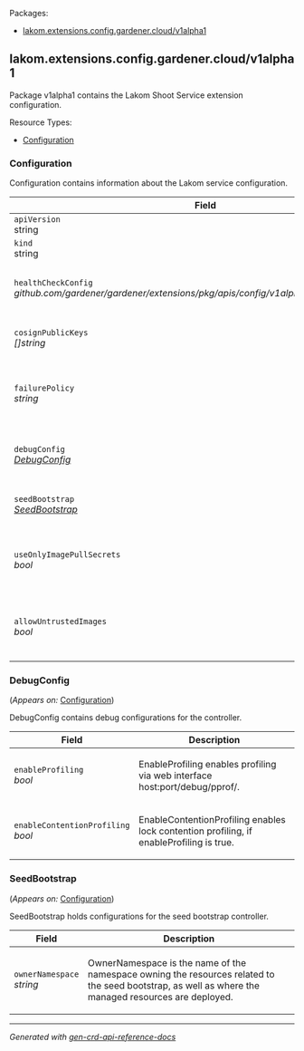 <p>Packages:</p>
<ul>
<li>
<a href="#lakom.extensions.config.gardener.cloud%2fv1alpha1">lakom.extensions.config.gardener.cloud/v1alpha1</a>
</li>
</ul>
<h2 id="lakom.extensions.config.gardener.cloud/v1alpha1">lakom.extensions.config.gardener.cloud/v1alpha1</h2>
<p>
<p>Package v1alpha1 contains the Lakom Shoot Service extension configuration.</p>
</p>
Resource Types:
<ul><li>
<a href="#lakom.extensions.config.gardener.cloud/v1alpha1.Configuration">Configuration</a>
</li></ul>
<h3 id="lakom.extensions.config.gardener.cloud/v1alpha1.Configuration">Configuration
</h3>
<p>
<p>Configuration contains information about the Lakom service configuration.</p>
</p>
<table>
<thead>
<tr>
<th>Field</th>
<th>Description</th>
</tr>
</thead>
<tbody>
<tr>
<td>
<code>apiVersion</code></br>
string</td>
<td>
<code>
lakom.extensions.config.gardener.cloud/v1alpha1
</code>
</td>
</tr>
<tr>
<td>
<code>kind</code></br>
string
</td>
<td><code>Configuration</code></td>
</tr>
<tr>
<td>
<code>healthCheckConfig</code></br>
<em>
github.com/gardener/gardener/extensions/pkg/apis/config/v1alpha1.HealthCheckConfig
</em>
</td>
<td>
<em>(Optional)</em>
<p>HealthCheckConfig is the config for the health check controller.</p>
</td>
</tr>
<tr>
<td>
<code>cosignPublicKeys</code></br>
<em>
[]string
</em>
</td>
<td>
<p>CosignPublicKeys is the cosign public keys used to verify image signatures.</p>
</td>
</tr>
<tr>
<td>
<code>failurePolicy</code></br>
<em>
string
</em>
</td>
<td>
<em>(Optional)</em>
<p>FailurePolicy is the failure policy used to configure the failurePolicy of the lakom admission webhooks.</p>
</td>
</tr>
<tr>
<td>
<code>debugConfig</code></br>
<em>
<a href="#lakom.extensions.config.gardener.cloud/v1alpha1.DebugConfig">
DebugConfig
</a>
</em>
</td>
<td>
<em>(Optional)</em>
<p>DebugConfig contains debug configurations for the controller.</p>
</td>
</tr>
<tr>
<td>
<code>seedBootstrap</code></br>
<em>
<a href="#lakom.extensions.config.gardener.cloud/v1alpha1.SeedBootstrap">
SeedBootstrap
</a>
</em>
</td>
<td>
<p>SeedBootstrap configures the seed bootstrap controller.</p>
</td>
</tr>
<tr>
<td>
<code>useOnlyImagePullSecrets</code></br>
<em>
bool
</em>
</td>
<td>
<p>UseOnlyImagePullSecrets sets lakom to use only the image pull secrets of the pod to access the OCI registry.
Otherwise, also the node identity and docker config file are used.</p>
</td>
</tr>
<tr>
<td>
<code>allowUntrustedImages</code></br>
<em>
bool
</em>
</td>
<td>
<p>AllowUntrustedImages sets lakom webhook to allow images without trusted signature.
Instead to deny the request, the webhook will allow it with a warning.</p>
</td>
</tr>
</tbody>
</table>
<h3 id="lakom.extensions.config.gardener.cloud/v1alpha1.DebugConfig">DebugConfig
</h3>
<p>
(<em>Appears on:</em>
<a href="#lakom.extensions.config.gardener.cloud/v1alpha1.Configuration">Configuration</a>)
</p>
<p>
<p>DebugConfig contains debug configurations for the controller.</p>
</p>
<table>
<thead>
<tr>
<th>Field</th>
<th>Description</th>
</tr>
</thead>
<tbody>
<tr>
<td>
<code>enableProfiling</code></br>
<em>
bool
</em>
</td>
<td>
<p>EnableProfiling enables profiling via web interface host:port/debug/pprof/.</p>
</td>
</tr>
<tr>
<td>
<code>enableContentionProfiling</code></br>
<em>
bool
</em>
</td>
<td>
<p>EnableContentionProfiling enables lock contention profiling, if
enableProfiling is true.</p>
</td>
</tr>
</tbody>
</table>
<h3 id="lakom.extensions.config.gardener.cloud/v1alpha1.SeedBootstrap">SeedBootstrap
</h3>
<p>
(<em>Appears on:</em>
<a href="#lakom.extensions.config.gardener.cloud/v1alpha1.Configuration">Configuration</a>)
</p>
<p>
<p>SeedBootstrap holds configurations for the seed bootstrap controller.</p>
</p>
<table>
<thead>
<tr>
<th>Field</th>
<th>Description</th>
</tr>
</thead>
<tbody>
<tr>
<td>
<code>ownerNamespace</code></br>
<em>
string
</em>
</td>
<td>
<p>OwnerNamespace is the name of the namespace owning the resources related
to the seed bootstrap, as well as where the managed resources are deployed.</p>
</td>
</tr>
</tbody>
</table>
<hr/>
<p><em>
Generated with <a href="https://github.com/ahmetb/gen-crd-api-reference-docs">gen-crd-api-reference-docs</a>
</em></p>
